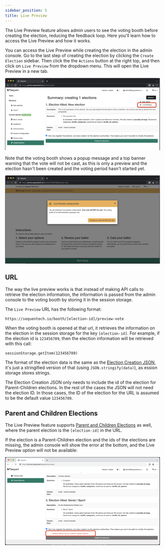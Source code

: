 ```yaml
---
sidebar_position: 5
title: Live Preview
---
```


The Live Preview feature allows admin users to see the voting booth before
creating the election, reducing the feedback loop. Here you'll learn how
to access the Live Preview and how it works.

You can access the  Live Preview while creating the election in the admin
console. Go to the last step of creating the election by clicking the
`Create Election` sidebar. Then click the the `Actions` button at the right
top, and then click on `Live Preview` from the dropdown menu. This will 
open the Live Preview in a new tab.

![Live preview menu](./assets/create-election-live-preview-action.png)

Note that the voting booth shows a popup message and a top banner warning
that the vote will not be cast, as this is only a preview and the election
hasn't been created and the voting period hasn't started yet.

![Live preview voting booth](./assets/live-preview-booth.png)


## URL

The way the live preview works is that instead of making API calls to retrieve
the election information, the information is passed from the admin console to
the voting booth by storing it in the session storage.

The `Live Preview` URL has the following format:

    https://sequentech.io/booth/[election-id]/preview-vote

When the voting booth is opened at that url, it retrieves the information on
the election in the session storage for the key `[election-id]`. For example,
if the election id is `123456789`, then the election information will be retrieved
with this call:

    sessionStorage.getItem(123456789)

The format of the election data is the same as the 
[Election Creation JSON](../../reference/election-creation-json), it's just
a stringified version of that (using `JSON.stringify(data)`), as ession storage
stores strings.

The Election Creation JSON only needs to include the id of the election for
Parent-Children elections. In the rest of the cases the JSON will not need the
election ID. In those cases, the ID of the election for the URL is assumed to
be the default value `123456789`.

## Parent and Children Elections

The Live Preview feature supports
[Parent and Children Elections](../guides/parent-and-children-elections/) 
as well, where the parent election is the `[election-id]` in the URL.

If the election is a Parent-Children election and the ids of the elections are
missing, the admin console will show the error at the bottom, and the
Live Preview option will not be available:

![Live preview error](./assets/create-election-live-preview-error.png)
